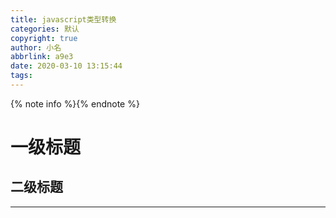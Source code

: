 ```yaml
---
title: javascript类型转换
categories: 默认
copyright: true
author: 小名
abbrlink: a9e3
date: 2020-03-10 13:15:44
tags:
---
```


{% note info %}{% endnote %}

<!-- more -->

# 一级标题

## 二级标题

---

